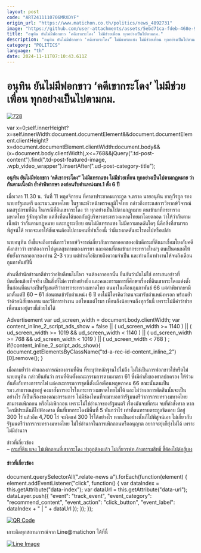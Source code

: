 ```yaml
---
layout: post
code: "ART2411110706MRXDYF"
origin_url: "https://www.matichon.co.th/politics/news_4892731"
image: "https://github.com/user-attachments/assets/5ebd71ca-fdeb-468e-9a36-a4bbf3a02f0d"
title: "อนุทิน ยันไม่มีฟอกขาว ‘คดีเขากระโดง’ ไม่มีช่วยเพื่อน ทุกอย่างเป็นไปตามกม."
description: "อนุทิน ยันไม่มีฟอกขาว 'คดีเขากระโดง” ไม่มีแทรกแซง ไม่มีช่วยเพื่อน ทุกอย่างเป็นไปตามกฎหมาย ว่ากันตามเนื้อผ้า ย้ำคำพิพากษา ลงก่อนรับตำแหน่งมท.1 ตั้ง 6 ปี"
category: "POLITICS"
language: "th"
date: 2024-11-11T07:10:43.611Z
---
```


# อนุทิน ยันไม่มีฟอกขาว ‘คดีเขากระโดง’ ไม่มีช่วยเพื่อน ทุกอย่างเป็นไปตามกม.

[![](https://www.matichon.co.th/wp-content/uploads/2024/11/728-132.jpg "728")](https://www.matichon.co.th/wp-content/uploads/2024/11/728-132.jpg)

var x=0;self.innerHeight?x=self.innerWidth:document.documentElement&&document.documentElement.clientHeight?x=document.documentElement.clientWidth:document.body&&(x=document.body.clientWidth),x<=768&&jQuery(".td-post-content").find(".td-post-featured-image, .wpb\_video\_wrapper").insertAfter(".ud-post-category-title");

**อนุทิน ยันไม่มีฟอกขาว ‘คดีเขากระโดง” ไม่มีแทรกแซง ไม่มีช่วยเพื่อน ทุกอย่างเป็นไปตามกฎหมาย ว่ากันตามเนื้อผ้า ย้ำคำพิพากษา ลงก่อนรับตำแหน่งมท.1 ตั้ง 6 ปี**

เมื่อเวลา 11.30 น. วันที่ 11 พฤศจิกายน ที่ศาลาประชาคมเกาะกูด จ.ตราด นายอนุทิน ชาญวีรกูล รองนายกรัฐมนตรี และรมว.มหาดไทย ในฐานะหัวหน้าพรรคภูมิใจไทย กล่าวถึงกระแสการวิพากษ์วิจารณ์ผลสรุปกรมที่ดิน ในกรณีที่ดินเขากระโดง ว่า ทุกอย่างเป็นไปตามกฏหมาย ตนเข้ามาที่กระทรวงมหาดไทย รู้จักทุกฝ่าย แต่สิ่งที่ตนได้บอกกับผู้บริหารกระทรวงมหาดไทยมาโดยตลอด ว่าให้ว่ากันตามเนื้อผ้า ว่ากันตามกฎหมาย และกฎระเบียบ ตนไม่มีแทรกแซง ไม่มีความกดดันใดๆ นี่คือสิ่งที่สามารถพิสูจน์ได้ หากจะเอาให้ชัดเจนต้องไปถามคนที่ทำเรื่องนี้ ว่ามีแรงกดดันอะไรลงไปหรือเปล่า

นายอนุทิน ยังชี้แจงถึงกรณีการวิพากษ์วิจารณ์เกี่ยวกับการลาออกของอธิบดีกรมที่ดินมาเชื่อมโยงกับคดีดังกล่าวว่า เขาต้องการไปดูแลสุขภาพของภรรยา และตอนที่ตนเข้ามากระทรวงใหม่ๆ ตนเป็นคนขอให้ยับยั้งการลาออกของท่าน 2-3 รอบ แต่ท่านก็อธิบายถึงความจำเป็น และท่านก็มาทำงานให้จนถึงเดือนกุมภาพันธ์ปีนี้

ส่วนที่สำนักข่าวมาตีข่าวว่าอธิบดีทนไม่ไหว จนต้องลาออกนั้น ยืนยันว่ามันไม่ใช่ การเสนอข่าวที่บิดเบือนข้อเท็จจริง เป็นสิ่งที่ไม่ควรทำอย่างยิ่ง และคณะกรรมการที่ศึกษาเรื่องที่ดินเขากระโดงแต่งตั้งขึ้นก่อนที่ตนจะเป็นรัฐมนตรีว่าการกระทรวงมหาดไทย ตนมาในเดือนกุมภาพันธ์ 66 แต่คำพิพากษามีมาตั้งแต่ปี 60 – 61 ก่อนตนเข้ารับตำแหน่ง 6 ปี คงไม่มีใครคิดว่าตนจะมารับตำแหน่งหรอก พร้อมย้ำว่าด้วยนิสัยของตน และวิธีการทำงาน แต่ไหนแต่ไรมา เพื่อนถึงน้อยจนถึงทุกวันนี้ เพราะไม่มีคำว่าช่วยเพื่อนมาอยู่ตรงนี้ช่วยไม่ได้

Advertisement var ud\_screen\_width = document.body.clientWidth; var content\_inline\_2\_script\_ads\_show = false || ( ud\_screen\_width >= 1140 ) || ( ud\_screen\_width >= 1019 && ud\_screen\_width < 1140 ) || ( ud\_screen\_width >= 768 && ud\_screen\_width < 1019 ) || ( ud\_screen\_width < 768 ) ; if(!content\_inline\_2\_script\_ads\_show){ document.getElementsByClassName("td-a-rec-id-content\_inline\_2")\[0\].remove(); }

เมื่อถามย้ำว่า คำแถลงการณ์ของกรมที่ดิน ที่ระบุว่าหลักฐานไปไม่ถึง ไม่ใช่เป็นการฟอกขาวใช่หรือไม่ นายอนุทิน กล่าวยืนยันว่า กรมที่ดินตั้งคณะกรรมการตามมาตรา 61 ซึ่งมีคำสั่งของศาลปกครอง ให้ร่วมกันตั้งกับทางการรถไฟ แต่คณะกรรมการชุดนี้ตั้งเมื่อเดือนพฤษภาคม 66 ขณะนั้นตนเป็นรมว.สาธารณสุขอยู่ คงมาสั่งการอะไรในกระทรวงมหาดไทยไม่ได้ และไม่ว่าผลการตัดสินนั้นจะเป็นอย่างไร ก็เป็นเรื่องของคณะกรรมการ ไม่มีช่องไหนที่จะมาบอกว่ารัฐมนตรีว่าการกระทรวงมหาดไทย สามารถเพิกถอน หรือไม่เพิกถอน เพราะไม่ใช่อำนาจของรัฐมนตรี เรื่องมันจบที่กรม จบที่คำสั่งศาล หากใครมีประเด็นก็ไปฟ้องศาล พื้นที่เขากระโดงมีพื้นที่ 5 พันกว่าไร่ เท่าที่ตนทราบตระกูลชิดชอบ มีอยู่ 300 ไร่ แล้วอีก 4,700 ไร่ จะผิดแค่ 300 ไร่ได้อย่างไร หากเป็นอย่างนั้นก็ไปพิสูจน์เอา ไม่เกี่ยวกับรัฐมนตรีว่าการกระทรวงมหาดไทย ไม่ใช่อำนาจในการเพิกถอนหรืออนุญาต อยากจะยุ่งก็ยุ่งไม่ได้ เพราะไม่มีอำนาจ

ข่าวที่เกี่ยวข้อง  
– [กรมที่ดิน แจง ไม่เพิกถอนที่เขากระโดง ทำถูกต้องแล้ว ไม่เกี่ยวรฟท.อ้างกรรมสิทธิ์ ชี้ต้องไปต่อสู้เอง](https://www.matichon.co.th/local/crime/news_4891108)

#### ข่าวที่เกี่ยวข้อง

document.querySelectorAll(".relate-news a").forEach(function(element) { element.addEventListener("click", function() { var dataIndex = this.getAttribute("data-index"); var dataUrl = this.getAttribute("data-url"); dataLayer.push({ "event": "track\_event", "event\_category": "recommend\_content", "event\_action": "click\_button", "event\_label": dataIndex + " | " + dataUrl }); }); });

[![QR Code](https://www.matichon.co.th/wp-content/uploads/2023/07/wob1371z.jpg)](https://lin.ee/ht0nDxX)

เกาะติดทุกสถานการณ์จาก Line@matichon ได้ที่นี่

[![Line Image](https://www.matichon.co.th/wp-content/uploads/2023/07/th.png)](https://lin.ee/ht0nDxX)
